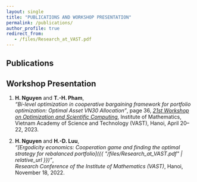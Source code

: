 ```yaml
---
layout: single
title: "PUBLICATIONS AND WORKSHOP PRESENTATION"
permalink: /publications/
author_profile: true
redirect_from:
   - /files/Research_at_VAST.pdf
---
```

## Publications
## Workshop Presentation

1. **H. Nguyen** and **T.-H. Pham**,  
   *“Bi-level optimization in cooperative bargaining framework for portfolio optimization: Optimal Asset VN30 Allocation”*, page 36, 
   *[21st Workshop on Optimization and Scientific Computing](https://imacs.hcmut.edu.vn/OptiSciCom23/contributions.php)*, Institute of Mathematics, Vietnam Academy of Science and Technology (VAST), Hanoi, April 20–22, 2023.

2. **H. Nguyen** and **H.-D. Luu**,  
   *“[Ergodicity economics: Cooperation game and finding the optimal strategy for rebalanced portfolio]({{ "/files/Research_at_VAST.pdf" | relative_url }})”*,  
   *Research Conference of the Institute of Mathematics (VAST)*, Hanoi, November 18, 2022.
